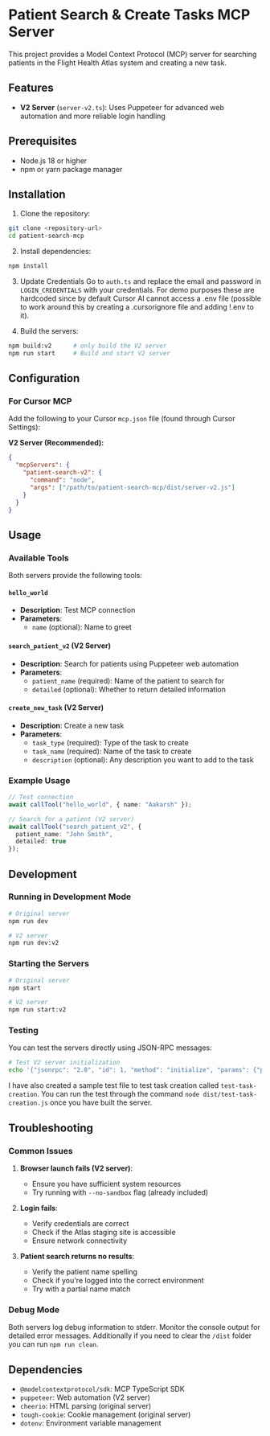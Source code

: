 # Patient Search & Create Tasks MCP Server

This project provides a Model Context Protocol (MCP) server for searching patients in the Flight Health Atlas system and creating a new task.

## Features

- **V2 Server** (`server-v2.ts`): Uses Puppeteer for advanced web automation and more reliable login handling

## Prerequisites

- Node.js 18 or higher
- npm or yarn package manager

## Installation

1. Clone the repository:
```bash
git clone <repository-url>
cd patient-search-mcp
```

2. Install dependencies:
```bash
npm install
```

3. Update Credentials
Go to `auth.ts` and replace the email and password in `LOGIN_CREDENTIALS` with your credentials. 
For demo purposes these are hardcoded since by default Cursor AI cannot access a .env file (possible to work around this by creating a .cursorignore file and adding !.env to it).

4. Build the servers:
```bash
npm build:v2      # only build the V2 server
npm run start     # Build and start V2 server
```

## Configuration

### For Cursor MCP

Add the following to your Cursor `mcp.json` file (found through Cursor Settings):

**V2 Server (Recommended):**
```json
{
  "mcpServers": {
    "patient-search-v2": {
      "command": "node",
      "args": ["/path/to/patient-search-mcp/dist/server-v2.js"]
    }
  }
}
```

## Usage

### Available Tools

Both servers provide the following tools:

#### `hello_world`
- **Description**: Test MCP connection
- **Parameters**: 
  - `name` (optional): Name to greet

#### `search_patient_v2` (V2 Server)
- **Description**: Search for patients using Puppeteer web automation
- **Parameters**:
  - `patient_name` (required): Name of the patient to search for
  - `detailed` (optional): Whether to return detailed information

#### `create_new_task` (V2 Server)
- **Description**: Create a new task
- **Parameters**:
  - `task_type` (required): Type of the task to create
  - `task_name` (required): Name of the task to create
  - `description` (optional): Any description you want to add to the task

### Example Usage

```typescript
// Test connection
await callTool("hello_world", { name: "Aakarsh" });

// Search for a patient (V2 server)
await callTool("search_patient_v2", { 
  patient_name: "John Smith",
  detailed: true 
});
```

## Development

### Running in Development Mode

```bash
# Original server
npm run dev

# V2 server  
npm run dev:v2
```

### Starting the Servers

```bash
# Original server
npm start

# V2 server
npm run start:v2
```

### Testing

You can test the servers directly using JSON-RPC messages:

```bash
# Test V2 server initialization
echo '{"jsonrpc": "2.0", "id": 1, "method": "initialize", "params": {"protocolVersion": "2024-11-05", "capabilities": {}, "clientInfo": {"name": "test", "version": "1.0.0"}}}' | node dist/server-v2.js
```

I have also created a sample test file to test task creation called `test-task-creation`. You can run the test through the command `node dist/test-task-creation.js` once you have built the server.


## Troubleshooting

### Common Issues

1. **Browser launch fails (V2 server)**:
   - Ensure you have sufficient system resources
   - Try running with `--no-sandbox` flag (already included)

2. **Login fails**:
   - Verify credentials are correct
   - Check if the Atlas staging site is accessible
   - Ensure network connectivity

3. **Patient search returns no results**:
   - Verify the patient name spelling
   - Check if you're logged into the correct environment
   - Try with a partial name match

### Debug Mode

Both servers log debug information to stderr. Monitor the console output for detailed error messages.
Additionally if you need to clear the `/dist` folder you can run `npm run clean`.

## Dependencies

- `@modelcontextprotocol/sdk`: MCP TypeScript SDK
- `puppeteer`: Web automation (V2 server)
- `cheerio`: HTML parsing (original server)
- `tough-cookie`: Cookie management (original server)
- `dotenv`: Environment variable management
